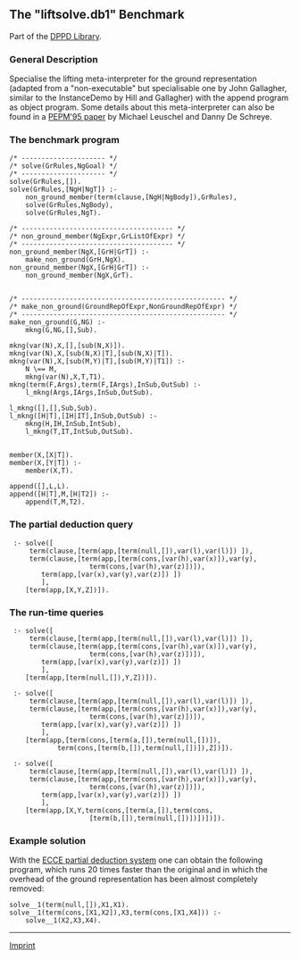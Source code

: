 The "liftsolve.db1" Benchmark
-----------------------------

Part of the [DPPD Library](https://github.com/leuschel/DPPD).

### General Description

Specialise the lifting meta-interpreter for the ground representation
(adapted from a "non-executable" but specialisable one by John
Gallagher, similar to the InstanceDemo by Hill and Gallagher) with the
append program as object program. Some details about this
meta-interpreter can also be found in a [PEPM'95
paper](http://www.cs.kuleuven.ac.be/cwis/research/dtai/publications/abstracts.95.html#leuschel.pepm95.abstract)
by Michael Leuschel and Danny De Schreye.

### The benchmark program

    /* --------------------- */
    /* solve(GrRules,NgGoal) */
    /* --------------------- */
    solve(GrRules,[]).
    solve(GrRules,[NgH|NgT]) :-
        non_ground_member(term(clause,[NgH|NgBody]),GrRules),
        solve(GrRules,NgBody),
        solve(GrRules,NgT).

    /* -------------------------------------- */
    /* non_ground_member(NgExpr,GrListOfExpr) */
    /* -------------------------------------- */
    non_ground_member(NgX,[GrH|GrT]) :-
        make_non_ground(GrH,NgX).
    non_ground_member(NgX,[GrH|GrT]) :-
        non_ground_member(NgX,GrT).


    /* --------------------------------------------------- */
    /* make_non_ground(GroundRepOfExpr,NonGroundRepOfExpr) */
    /* --------------------------------------------------- */
    make_non_ground(G,NG) :-
        mkng(G,NG,[],Sub).

    mkng(var(N),X,[],[sub(N,X)]).
    mkng(var(N),X,[sub(N,X)|T],[sub(N,X)|T]).
    mkng(var(N),X,[sub(M,Y)|T],[sub(M,Y)|T1]) :-
        N \== M,
        mkng(var(N),X,T,T1).
    mkng(term(F,Args),term(F,IArgs),InSub,OutSub) :-
        l_mkng(Args,IArgs,InSub,OutSub).

    l_mkng([],[],Sub,Sub).
    l_mkng([H|T],[IH|IT],InSub,OutSub) :-
        mkng(H,IH,InSub,IntSub),
        l_mkng(T,IT,IntSub,OutSub).


    member(X,[X|T]).
    member(X,[Y|T]) :-
        member(X,T).

    append([],L,L).
    append([H|T],M,[H|T2]) :-
        append(T,M,T2).

### The partial deduction query

     :- solve([
         term(clause,[term(app,[term(null,[]),var(l),var(l)]) ]),
         term(clause,[term(app,[term(cons,[var(h),var(x)]),var(y),
                        term(cons,[var(h),var(z)])]),
            term(app,[var(x),var(y),var(z)]) ])
            ],
        [term(app,[X,Y,Z])]).

### The run-time queries

     :- solve([
         term(clause,[term(app,[term(null,[]),var(l),var(l)]) ]),
         term(clause,[term(app,[term(cons,[var(h),var(x)]),var(y),
                        term(cons,[var(h),var(z)])]),
            term(app,[var(x),var(y),var(z)]) ])
            ],
        [term(app,[term(null,[]),Y,Z])]).

     :- solve([
         term(clause,[term(app,[term(null,[]),var(l),var(l)]) ]),
         term(clause,[term(app,[term(cons,[var(h),var(x)]),var(y),
                        term(cons,[var(h),var(z)])]),
            term(app,[var(x),var(y),var(z)]) ])
            ],
        [term(app,[term(cons,[term(a,[]),term(null,[])]),
                term(cons,[term(b,[]),term(null,[])]),Z])]).

     :- solve([
         term(clause,[term(app,[term(null,[]),var(l),var(l)]) ]),
         term(clause,[term(app,[term(cons,[var(h),var(x)]),var(y),
                        term(cons,[var(h),var(z)])]),
            term(app,[var(x),var(y),var(z)]) ])
            ],
        [term(app,[X,Y,term(cons,[term(a,[]),term(cons,
                        [term(b,[]),term(null,[])])])])]).

### Example solution

With the [ECCE partial deduction system](/~mal/systems/ecce.html) one
can obtain the following program, which runs 20 times faster than the
original and in which the overhead of the ground representation has been
almost completely removed:

    solve__1(term(null,[]),X1,X1).
    solve__1(term(cons,[X1,X2]),X3,term(cons,[X1,X4])) :- 
        solve__1(X2,X3,X4).

------------------------------------------------------------------------

[Imprint](http://www.stups.uni-duesseldorf.de/w/Imprint)
